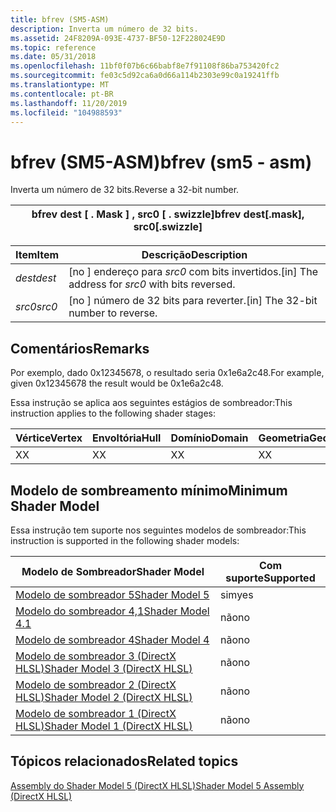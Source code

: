 ```yaml
---
title: bfrev (SM5-ASM)
description: Inverta um número de 32 bits.
ms.assetid: 24F8209A-093E-4737-BF50-12F228024E9D
ms.topic: reference
ms.date: 05/31/2018
ms.openlocfilehash: 11bf0f07b6c66babf8e7f91108f86ba753420fc2
ms.sourcegitcommit: fe03c5d92ca6a0d66a114b2303e99c0a19241ffb
ms.translationtype: MT
ms.contentlocale: pt-BR
ms.lasthandoff: 11/20/2019
ms.locfileid: "104988593"
---
```

# <a name="bfrev-sm5---asm"></a><span data-ttu-id="bf0f1-103">bfrev (SM5-ASM)</span><span class="sxs-lookup"><span data-stu-id="bf0f1-103">bfrev (sm5 - asm)</span></span>

<span data-ttu-id="bf0f1-104">Inverta um número de 32 bits.</span><span class="sxs-lookup"><span data-stu-id="bf0f1-104">Reverse a 32-bit number.</span></span>



| <span data-ttu-id="bf0f1-105">bfrev dest \[ . Mask \] , src0 \[ . swizzle\]</span><span class="sxs-lookup"><span data-stu-id="bf0f1-105">bfrev dest\[.mask\], src0\[.swizzle\]</span></span> |
|---------------------------------------|



 



| <span data-ttu-id="bf0f1-106">Item</span><span class="sxs-lookup"><span data-stu-id="bf0f1-106">Item</span></span>                                                            | <span data-ttu-id="bf0f1-107">Descrição</span><span class="sxs-lookup"><span data-stu-id="bf0f1-107">Description</span></span>                                                  |
|-----------------------------------------------------------------|--------------------------------------------------------------|
| <span data-ttu-id="bf0f1-108"><span id="dest"></span><span id="DEST"></span>*dest*</span><span class="sxs-lookup"><span data-stu-id="bf0f1-108"><span id="dest"></span><span id="DEST"></span>*dest*</span></span><br/> | <span data-ttu-id="bf0f1-109">\[no \] endereço para *src0* com bits invertidos.</span><span class="sxs-lookup"><span data-stu-id="bf0f1-109">\[in\] The address for *src0* with bits reversed.</span></span><br/> |
| <span data-ttu-id="bf0f1-110"><span id="src0"></span><span id="SRC0"></span>*src0*</span><span class="sxs-lookup"><span data-stu-id="bf0f1-110"><span id="src0"></span><span id="SRC0"></span>*src0*</span></span><br/> | <span data-ttu-id="bf0f1-111">\[no \] número de 32 bits para reverter.</span><span class="sxs-lookup"><span data-stu-id="bf0f1-111">\[in\] The 32-bit number to reverse.</span></span><br/>              |



 

## <a name="remarks"></a><span data-ttu-id="bf0f1-112">Comentários</span><span class="sxs-lookup"><span data-stu-id="bf0f1-112">Remarks</span></span>

<span data-ttu-id="bf0f1-113">Por exemplo, dado 0x12345678, o resultado seria 0x1e6a2c48.</span><span class="sxs-lookup"><span data-stu-id="bf0f1-113">For example, given 0x12345678 the result would be 0x1e6a2c48.</span></span>

<span data-ttu-id="bf0f1-114">Essa instrução se aplica aos seguintes estágios de sombreador:</span><span class="sxs-lookup"><span data-stu-id="bf0f1-114">This instruction applies to the following shader stages:</span></span>



| <span data-ttu-id="bf0f1-115">Vértice</span><span class="sxs-lookup"><span data-stu-id="bf0f1-115">Vertex</span></span> | <span data-ttu-id="bf0f1-116">Envoltória</span><span class="sxs-lookup"><span data-stu-id="bf0f1-116">Hull</span></span> | <span data-ttu-id="bf0f1-117">Domínio</span><span class="sxs-lookup"><span data-stu-id="bf0f1-117">Domain</span></span> | <span data-ttu-id="bf0f1-118">Geometria</span><span class="sxs-lookup"><span data-stu-id="bf0f1-118">Geometry</span></span> | <span data-ttu-id="bf0f1-119">16x16</span><span class="sxs-lookup"><span data-stu-id="bf0f1-119">Pixel</span></span> | <span data-ttu-id="bf0f1-120">Computação</span><span class="sxs-lookup"><span data-stu-id="bf0f1-120">Compute</span></span> |
|--------|------|--------|----------|-------|---------|
| <span data-ttu-id="bf0f1-121">X</span><span class="sxs-lookup"><span data-stu-id="bf0f1-121">X</span></span>      | <span data-ttu-id="bf0f1-122">X</span><span class="sxs-lookup"><span data-stu-id="bf0f1-122">X</span></span>    | <span data-ttu-id="bf0f1-123">X</span><span class="sxs-lookup"><span data-stu-id="bf0f1-123">X</span></span>      | <span data-ttu-id="bf0f1-124">X</span><span class="sxs-lookup"><span data-stu-id="bf0f1-124">X</span></span>        | <span data-ttu-id="bf0f1-125">X</span><span class="sxs-lookup"><span data-stu-id="bf0f1-125">X</span></span>     | <span data-ttu-id="bf0f1-126">X</span><span class="sxs-lookup"><span data-stu-id="bf0f1-126">X</span></span>       |



 

## <a name="minimum-shader-model"></a><span data-ttu-id="bf0f1-127">Modelo de sombreamento mínimo</span><span class="sxs-lookup"><span data-stu-id="bf0f1-127">Minimum Shader Model</span></span>

<span data-ttu-id="bf0f1-128">Essa instrução tem suporte nos seguintes modelos de sombreador:</span><span class="sxs-lookup"><span data-stu-id="bf0f1-128">This instruction is supported in the following shader models:</span></span>



| <span data-ttu-id="bf0f1-129">Modelo de Sombreador</span><span class="sxs-lookup"><span data-stu-id="bf0f1-129">Shader Model</span></span>                                              | <span data-ttu-id="bf0f1-130">Com suporte</span><span class="sxs-lookup"><span data-stu-id="bf0f1-130">Supported</span></span> |
|-----------------------------------------------------------|-----------|
| [<span data-ttu-id="bf0f1-131">Modelo de sombreador 5</span><span class="sxs-lookup"><span data-stu-id="bf0f1-131">Shader Model 5</span></span>](d3d11-graphics-reference-sm5.md)        | <span data-ttu-id="bf0f1-132">sim</span><span class="sxs-lookup"><span data-stu-id="bf0f1-132">yes</span></span>       |
| [<span data-ttu-id="bf0f1-133">Modelo do sombreador 4,1</span><span class="sxs-lookup"><span data-stu-id="bf0f1-133">Shader Model 4.1</span></span>](dx-graphics-hlsl-sm4.md)              | <span data-ttu-id="bf0f1-134">não</span><span class="sxs-lookup"><span data-stu-id="bf0f1-134">no</span></span>        |
| [<span data-ttu-id="bf0f1-135">Modelo de sombreador 4</span><span class="sxs-lookup"><span data-stu-id="bf0f1-135">Shader Model 4</span></span>](dx-graphics-hlsl-sm4.md)                | <span data-ttu-id="bf0f1-136">não</span><span class="sxs-lookup"><span data-stu-id="bf0f1-136">no</span></span>        |
| [<span data-ttu-id="bf0f1-137">Modelo de sombreador 3 (DirectX HLSL)</span><span class="sxs-lookup"><span data-stu-id="bf0f1-137">Shader Model 3 (DirectX HLSL)</span></span>](dx-graphics-hlsl-sm3.md) | <span data-ttu-id="bf0f1-138">não</span><span class="sxs-lookup"><span data-stu-id="bf0f1-138">no</span></span>        |
| [<span data-ttu-id="bf0f1-139">Modelo de sombreador 2 (DirectX HLSL)</span><span class="sxs-lookup"><span data-stu-id="bf0f1-139">Shader Model 2 (DirectX HLSL)</span></span>](dx-graphics-hlsl-sm2.md) | <span data-ttu-id="bf0f1-140">não</span><span class="sxs-lookup"><span data-stu-id="bf0f1-140">no</span></span>        |
| [<span data-ttu-id="bf0f1-141">Modelo de sombreador 1 (DirectX HLSL)</span><span class="sxs-lookup"><span data-stu-id="bf0f1-141">Shader Model 1 (DirectX HLSL)</span></span>](dx-graphics-hlsl-sm1.md) | <span data-ttu-id="bf0f1-142">não</span><span class="sxs-lookup"><span data-stu-id="bf0f1-142">no</span></span>        |



 

## <a name="related-topics"></a><span data-ttu-id="bf0f1-143">Tópicos relacionados</span><span class="sxs-lookup"><span data-stu-id="bf0f1-143">Related topics</span></span>

<dl> <dt>

[<span data-ttu-id="bf0f1-144">Assembly do Shader Model 5 (DirectX HLSL)</span><span class="sxs-lookup"><span data-stu-id="bf0f1-144">Shader Model 5 Assembly (DirectX HLSL)</span></span>](shader-model-5-assembly--directx-hlsl-.md)
</dt> </dl>

 

 





